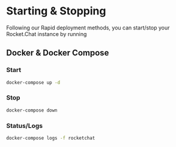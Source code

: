 # Starting & Stopping

Following our Rapid deployment methods, you can start/stop your Rocket.Chat instance by running

## Docker & Docker Compose

### Start

```bash
docker-compose up -d
```

### Stop

```bash
docker-compose down
```

### Status/Logs

```bash
docker-compose logs -f rocketchat
```
